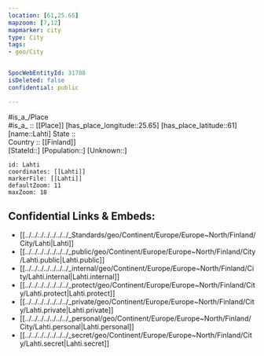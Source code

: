 ```yaml
---
location: [61,25.65] 
mapzoom: [7,12] 
mapmarker: city 
type: City
tags:
- geo/City


SpocWebEntityId: 31788
isDeleted: false
confidential: public

---
```

#is_a_/Place  
#is_a_ :: [[Place]] 
[has_place_longitude::25.65] 
[has_place_latitude::61] 
[name::Lahti] 
State ::  
Country :: [[Finland]]  
[StateId::] 
[Population::] 
[Unknown::] 


```leaflet
id: Lahti
coordinates: [[Lahti]] 
markerFile: [[Lahti]] 
defaultZoom: 11 
maxZoom: 18
```


## Confidential Links & Embeds: 
- [[../../../../../../../_Standards/geo/Continent/Europe/Europe~North/Finland/City/Lahti|Lahti]] 
- [[../../../../../../../_public/geo/Continent/Europe/Europe~North/Finland/City/Lahti.public|Lahti.public]] 
- [[../../../../../../../_internal/geo/Continent/Europe/Europe~North/Finland/City/Lahti.internal|Lahti.internal]] 
- [[../../../../../../../_protect/geo/Continent/Europe/Europe~North/Finland/City/Lahti.protect|Lahti.protect]] 
- [[../../../../../../../_private/geo/Continent/Europe/Europe~North/Finland/City/Lahti.private|Lahti.private]] 
- [[../../../../../../../_personal/geo/Continent/Europe/Europe~North/Finland/City/Lahti.personal|Lahti.personal]] 
- [[../../../../../../../_secret/geo/Continent/Europe/Europe~North/Finland/City/Lahti.secret|Lahti.secret]] 
